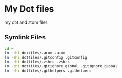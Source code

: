 # My Dot files
my dot and atom files


## Symlink Files

```sh
cd ~
ln -shi dotfiles/.atom .atom
ln -shi dotfiles/.gitconfig .gitconfig
ln -shi dotfiles/.zshrc .zshrc
ln -shi dotfiles/.gitignore_global .gitignore_global
ln -shi dotfiles/.githelpers .githelpers
```
